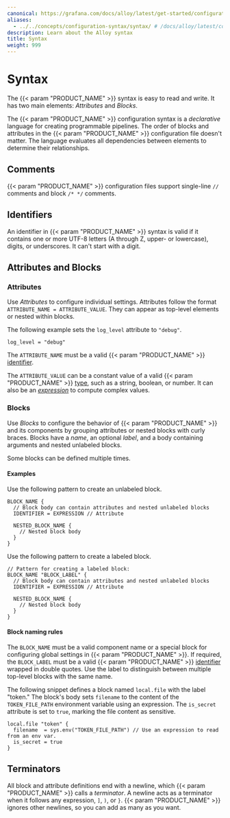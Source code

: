 ```yaml
---
canonical: https://grafana.com/docs/alloy/latest/get-started/configuration-syntax/syntax/
aliases:
  - ../../concepts/configuration-syntax/syntax/ # /docs/alloy/latest/concepts/configuration-syntax/syntax/
description: Learn about the Alloy syntax
title: Syntax
weight: 999
---
```


# Syntax

The {{< param "PRODUCT_NAME" >}} syntax is easy to read and write.
It has two main elements: _Attributes_ and _Blocks_.

The {{< param "PRODUCT_NAME" >}} configuration syntax is a _declarative_ language for creating programmable pipelines.
The order of blocks and attributes in the {{< param "PRODUCT_NAME" >}} configuration file doesn't matter.
The language evaluates all dependencies between elements to determine their relationships.

## Comments

{{< param "PRODUCT_NAME" >}} configuration files support single-line `//` comments and block `/* */` comments.

## Identifiers

An identifier in {{< param "PRODUCT_NAME" >}} syntax is valid if it contains one or more UTF-8 letters (A through Z, upper- or lowercase), digits, or underscores.
It can't start with a digit.

## Attributes and Blocks

### Attributes

Use _Attributes_ to configure individual settings.
Attributes follow the format `ATTRIBUTE_NAME = ATTRIBUTE_VALUE`.
They can appear as top-level elements or nested within blocks.

The following example sets the `log_level` attribute to `"debug"`.

```alloy
log_level = "debug"
```

The `ATTRIBUTE_NAME` must be a valid {{< param "PRODUCT_NAME" >}} [identifier][].

The `ATTRIBUTE_VALUE` can be a constant value of a valid {{< param "PRODUCT_NAME" >}} [type][], such as a string, boolean, or number.
It can also be an [_expression_][expression] to compute complex values.

### Blocks

Use _Blocks_ to configure the behavior of {{< param "PRODUCT_NAME" >}} and its components by grouping attributes or nested blocks with curly braces.
Blocks have a _name_, an optional _label_, and a body containing arguments and nested unlabeled blocks.

Some blocks can be defined multiple times.

#### Examples

Use the following pattern to create an unlabeled block.

```alloy
BLOCK_NAME {
  // Block body can contain attributes and nested unlabeled blocks
  IDENTIFIER = EXPRESSION // Attribute

  NESTED_BLOCK_NAME {
    // Nested block body
  }
}
```

Use the following pattern to create a labeled block.

```alloy
// Pattern for creating a labeled block:
BLOCK_NAME "BLOCK_LABEL" {
  // Block body can contain attributes and nested unlabeled blocks
  IDENTIFIER = EXPRESSION // Attribute

  NESTED_BLOCK_NAME {
    // Nested block body
  }
}
```

#### Block naming rules

The `BLOCK_NAME` must be a valid component name or a special block for configuring global settings in {{< param "PRODUCT_NAME" >}}.
If required, the `BLOCK_LABEL` must be a valid {{< param "PRODUCT_NAME" >}} [identifier][] wrapped in double quotes.
Use the label to distinguish between multiple top-level blocks with the same name.

The following snippet defines a block named `local.file` with the label "token."
The block's body sets `filename` to the content of the `TOKEN_FILE_PATH` environment variable using an expression.
The `is_secret` attribute is set to `true`, marking the file content as sensitive.

```alloy
local.file "token" {
  filename  = sys.env("TOKEN_FILE_PATH") // Use an expression to read from an env var.
  is_secret = true
}
```

## Terminators

All block and attribute definitions end with a newline, which {{< param "PRODUCT_NAME" >}} calls a _terminator_.
A newline acts as a terminator when it follows any expression, `]`, `)`, or `}`.
{{< param "PRODUCT_NAME" >}} ignores other newlines, so you can add as many as you want.

[identifier]: #identifiers
[expression]: ../expressions/
[type]: ../expressions/types_and_values/
